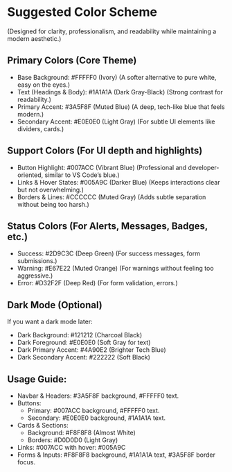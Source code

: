 # Suggested Color Scheme

(Designed for clarity, professionalism, and readability while maintaining a modern aesthetic.)

## Primary Colors (Core Theme)

- Base Background: #FFFFF0 (Ivory) (A softer alternative to pure white, easy on the eyes.)
- Text (Headings & Body): #1A1A1A (Dark Gray-Black) (Strong contrast for readability.)
- Primary Accent: #3A5F8F (Muted Blue) (A deep, tech-like blue that feels modern.)
- Secondary Accent: #E0E0E0 (Light Gray) (For subtle UI elements like dividers, cards.)

## Support Colors (For UI depth and highlights)

- Button Highlight: #007ACC (Vibrant Blue) (Professional and developer-oriented, similar to VS Code’s blue.)
- Links & Hover States: #005A9C (Darker Blue) (Keeps interactions clear but not overwhelming.)
- Borders & Lines: #CCCCCC (Muted Gray) (Adds subtle separation without being too harsh.)

## Status Colors (For Alerts, Messages, Badges, etc.)

- Success: #2D9C3C (Deep Green) (For success messages, form submissions.)
- Warning: #E67E22 (Muted Orange) (For warnings without feeling too aggressive.)
- Error: #D32F2F (Deep Red) (For form validation, errors.)

## Dark Mode (Optional)

If you want a dark mode later:

- Dark Background: #121212 (Charcoal Black)
- Dark Foreground: #E0E0E0 (Soft Gray for text)
- Dark Primary Accent: #4A90E2 (Brighter Tech Blue)
- Dark Secondary Accent: #222222 (Soft Black)

## Usage Guide:

- Navbar & Headers: #3A5F8F background, #FFFFF0 text.
- Buttons:
  - Primary: #007ACC background, #FFFFF0 text.
  - Secondary: #E0E0E0 background, #1A1A1A text.
- Cards & Sections:
  - Background: #F8F8F8 (Almost White)
  - Borders: #D0D0D0 (Light Gray)
- Links: #007ACC with hover: #005A9C
- Forms & Inputs: #F8F8F8 background, #1A1A1A text, #3A5F8F border focus.
